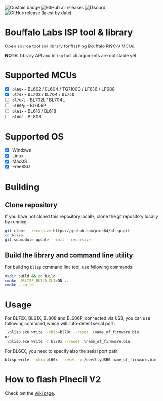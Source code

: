 ![Custom badge](https://img.shields.io/endpoint?style=social&url=https%3A%2F%2Fhits.dwyl.com%2Fpine64%2Fblisp.json)
![GitHub all releases](https://img.shields.io/github/downloads/pine64/blisp/total?logoColor=gray&style=social)
![Discord](https://img.shields.io/discord/463237927984693259?logo=discord&logoColor=gray&style=social)
![GitHub release (latest by date)](https://img.shields.io/github/v/release/pine64/blisp?logoColor=gray&style=social)



# Bouffalo Labs ISP tool & library

Open source tool and library for flashing Bouffalo RISC-V MCUs.

**NOTE:** Library API and `blisp` tool cli arguments are not stable yet.

# Supported MCUs

- [x] `bl60x` - BL602 / BL604 / TG7100C / LF686 / LF688
- [x] `bl70x` - BL702 / BL704 / BL706
- [ ] `bl70xl` - BL702L / BL704L
- [ ] `bl606p` - BL606P
- [ ] `bl61x` - BL616 / BL618
- [ ] `bl808` - BL808

# Supported OS
- [x] Windows
- [x] Linux
- [x] MacOS
- [x] FreeBSD

# Building

## Clone repository

If you have not cloned this repository locally; clone the git repository locally by running

```bash
git clone --recursive https://github.com/pine64/blisp.git
cd blisp
git submodule update --init --recursive
```

## Build the library and command line utility

For building `blisp` command line tool, use following commands:

```bash
mkdir build && cd build
cmake -DBLISP_BUILD_CLI=ON ..
cmake --build .
```

# Usage

For BL70X, BL61X, BL808 and BL606P, connected via USB, you can use following command, which will auto-detect serial port:

```bash
.\blisp.exe write --chip=bl70x --reset .\name_of_firmware.bin
or
.\blisp.exe write -c bl70x --reset .\name_of_firmware.bin
```

For BL60X, you need to specify also the serial port path:

```bash
blisp write --chip bl60x --reset -p /dev/ttyUSB0 name_of_firmware.bin
```

# How to flash Pinecil V2

Check out the [wiki page](https://github.com/pine64/blisp/wiki/Update-Pinecil-V2).
